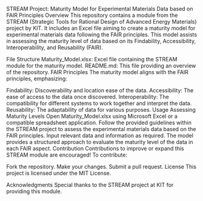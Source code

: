 STREAM Project: Maturity Model for Experimental Materials Data based on FAIR Principles
Overview
This repository contains a module from the STREAM (Strategic Tools for Rational Design of Advanced Energy Materials) project by KIT. It includes an Excel file aiming to create a maturity model for experimental materials data following the FAIR principles. This model assists in assessing the maturity level of data based on its Findability, Accessibility, Interoperability, and Reusability (FAIR).

File Structure
Maturity_Model.xlsx: Excel file containing the STREAM module for the maturity model.
README.md: This file providing an overview of the repository.
FAIR Principles
The maturity model aligns with the FAIR principles, emphasizing:

Findability: Discoverability and location ease of the data.
Accessibility: The ease of access to the data once discovered.
Interoperability: The compatibility for different systems to work together and interpret the data.
Reusability: The adaptability of data for various purposes.
Usage
Assessing Maturity Levels
Open Maturity_Model.xlsx using Microsoft Excel or a compatible spreadsheet application.
Follow the provided guidelines within the STREAM project to assess the experimental materials data based on the FAIR principles.
Input relevant data and information as required.
The model provides a structured approach to evaluate the maturity level of the data in each FAIR aspect.
Contribution
Contributions to improve or expand this STREAM module are encouraged! To contribute:

Fork the repository.
Make your changes.
Submit a pull request.
License
This project is licensed under the MIT License.

Acknowledgments
Special thanks to the STREAM project at KIT for providing this module.

